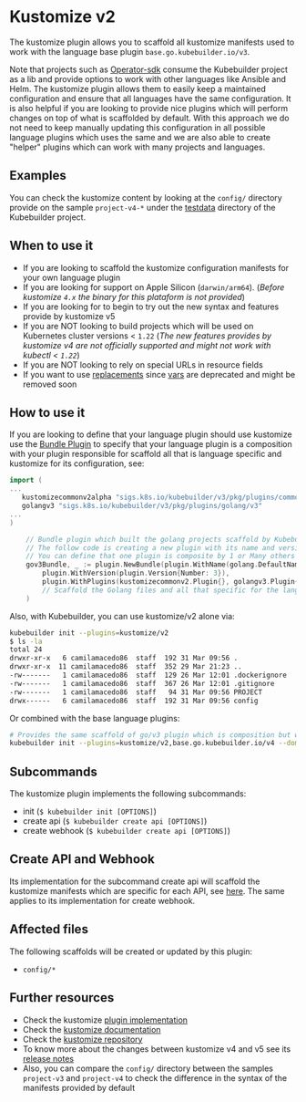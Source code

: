 # Kustomize v2 

The kustomize plugin allows you to scaffold all kustomize manifests used to work with the language base plugin `base.go.kubebuilder.io/v3`.

Note that projects such as [Operator-sdk][sdk] consume the Kubebuilder project as a lib and provide options to work with other languages
like Ansible and Helm. The kustomize plugin allows them to easily keep a maintained configuration and ensure that all languages have
the same configuration. It is also helpful if you are looking to provide nice plugins which will perform changes on top of
what is scaffolded by default. With this approach we do not need to keep manually updating this configuration in all possible language plugins
which uses the same and we are also
able to create "helper" plugins which can work with many projects and languages.

<aside class="note">
<h1>Examples</h1>

You can check the kustomize content by looking at the `config/` directory provide on the sample `project-v4-*` under the [testdata][testdata]
directory of the Kubebuilder project.

</aside>

## When to use it

- If you are looking to scaffold the kustomize configuration manifests for your own language plugin
- If you are looking for support on Apple Silicon (`darwin/arm64`). (_Before kustomize `4.x` the binary for this plataform is not provided_)
- If you are looking for to begin to try out the new syntax and features provide by kustomize v5
- If you are NOT looking to build projects which will be used on Kubernetes cluster versions < `1.22` (_The new features provides by kustomize v4 are not officially supported and might not work with kubectl < `1.22`_)
- If you are NOT looking to rely on special URLs in resource fields
- If you want to use [replacements][kustomize-replacements] since [vars][kustomize-vars] are deprecated and might be removed soon

## How to use it

If you are looking to define that your language plugin should use kustomize use the [Bundle Plugin][bundle]
to specify that your language plugin is a composition with your plugin responsible for scaffold
all that is language specific and kustomize for its configuration, see:

```go
import (
...
   kustomizecommonv2alpha "sigs.k8s.io/kubebuilder/v3/pkg/plugins/common/kustomize/v2"
   golangv3 "sigs.k8s.io/kubebuilder/v3/pkg/plugins/golang/v3"
...
)

	// Bundle plugin which built the golang projects scaffold by Kubebuilder go/v3
	// The follow code is creating a new plugin with its name and version via composition
	// You can define that one plugin is composite by 1 or Many others plugins
	gov3Bundle, _ := plugin.NewBundle(plugin.WithName(golang.DefaultNameQualifier), 
		plugin.WithVersion(plugin.Version{Number: 3}),
        plugin.WithPlugins(kustomizecommonv2.Plugin{}, golangv3.Plugin{}), // scaffold the config/ directory and all kustomize files
		// Scaffold the Golang files and all that specific for the language e.g. go.mod, apis, controllers
	)
```

Also, with Kubebuilder, you can use kustomize/v2 alone via:

```sh
kubebuilder init --plugins=kustomize/v2
$ ls -la
total 24
drwxr-xr-x   6 camilamacedo86  staff  192 31 Mar 09:56 .
drwxr-xr-x  11 camilamacedo86  staff  352 29 Mar 21:23 ..
-rw-------   1 camilamacedo86  staff  129 26 Mar 12:01 .dockerignore
-rw-------   1 camilamacedo86  staff  367 26 Mar 12:01 .gitignore
-rw-------   1 camilamacedo86  staff   94 31 Mar 09:56 PROJECT
drwx------   6 camilamacedo86  staff  192 31 Mar 09:56 config
```

Or combined with the base language plugins:

```sh
# Provides the same scaffold of go/v3 plugin which is composition but with kustomize/v2
kubebuilder init --plugins=kustomize/v2,base.go.kubebuilder.io/v4 --domain example.org --repo example.org/guestbook-operator
```

## Subcommands

The kustomize plugin implements the following subcommands:

* init (`$ kubebuilder init [OPTIONS]`)
* create api (`$ kubebuilder create api [OPTIONS]`)
* create webhook (`$ kubebuilder create api [OPTIONS]`)

<aside class="note">
<h1>Create API and Webhook</h1>

Its implementation for the subcommand create api will scaffold the kustomize manifests
which are specific for each API, see [here][kustomize-create-api]. The same applies
to its implementation for create webhook.

</aside>

## Affected files

The following scaffolds will be created or updated by this plugin:

* `config/*`

## Further resources

* Check the kustomize [plugin implementation](https://github.com/kubernetes-sigs/kubebuilder/tree/master/pkg/plugins/common/kustomize)
* Check the [kustomize documentation][kustomize-docs]
* Check the [kustomize repository][kustomize-github]
* To know more about the changes between kustomize v4 and v5 see its [release notes][release-notes]
* Also, you can compare the `config/` directory between the samples `project-v3` and `project-v4` to check the difference in the syntax of the manifests provided by default

[sdk]:https://github.com/operator-framework/operator-sdk
[testdata]: https://github.com/kubernetes-sigs/kubebuilder/tree/master/testdata/
[bundle]: https://github.com/kubernetes-sigs/kubebuilder/blob/master/pkg/plugin/bundle.go
[kustomize-create-api]: https://github.com/kubernetes-sigs/kubebuilder/blob/master/pkg/plugins/common/kustomize/v2/scaffolds/api.go#L72-L84
[kustomize-docs]: https://kustomize.io/
[kustomize-github]: https://github.com/kubernetes-sigs/kustomize
[kustomize-replacements]: https://kubectl.docs.kubernetes.io/references/kustomize/kustomization/replacements/
[kustomize-vars]: https://kubectl.docs.kubernetes.io/references/kustomize/kustomization/vars/
[release-notes]: https://github.com/kubernetes-sigs/kustomize/releases/tag/kustomize%2Fv5.0.0
